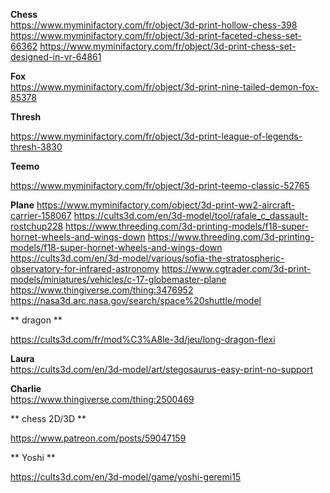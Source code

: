 **Chess**  
https://www.myminifactory.com/fr/object/3d-print-hollow-chess-398
https://www.myminifactory.com/fr/object/3d-print-faceted-chess-set-66362
https://www.myminifactory.com/fr/object/3d-print-chess-set-designed-in-vr-64861

**Fox**  
https://www.myminifactory.com/fr/object/3d-print-nine-tailed-demon-fox-85378

**Thresh**

https://www.myminifactory.com/fr/object/3d-print-league-of-legends-thresh-3830

**Teemo**

https://www.myminifactory.com/fr/object/3d-print-teemo-classic-52765

**Plane** 
https://www.myminifactory.com/object/3d-print-ww2-aircraft-carrier-158067
https://cults3d.com/en/3d-model/tool/rafale_c_dassault-rostchup228
https://www.threeding.com/3d-printing-models/f18-super-hornet-wheels-and-wings-down
https://www.threeding.com/3d-printing-models/f18-super-hornet-wheels-and-wings-down
https://cults3d.com/en/3d-model/various/sofia-the-stratospheric-observatory-for-infrared-astronomy
https://www.cgtrader.com/3d-print-models/miniatures/vehicles/c-17-globemaster-plane
https://www.thingiverse.com/thing:3476952
https://nasa3d.arc.nasa.gov/search/space%20shuttle/model


** dragon **

https://cults3d.com/fr/mod%C3%A8le-3d/jeu/long-dragon-flexi


**Laura**  
https://cults3d.com/en/3d-model/art/stegosaurus-easy-print-no-support

**Charlie**  
https://www.thingiverse.com/thing:2500469

** chess 2D/3D **

https://www.patreon.com/posts/59047159

** Yoshi  **

https://cults3d.com/en/3d-model/game/yoshi-geremi15
